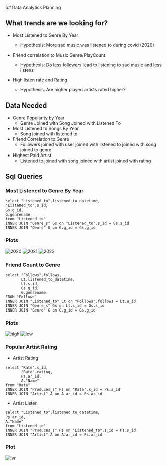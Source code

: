 o# Data Analytics Planning

## What trends are we looking for?

- Most Listened to Genre By Year
  - Hypothesis: More sad music was listened to during covid (2020)

- Friend correlation to Music Genre/PlayCount
  - Hypothesis: Do less followers lead to listening to sad music and less listens

- High listen rate and Rating
  - Hypothesis: Are higher played artists rated higher?

## Data Needed

- Genre Popularity by Year
  - Genre Joined with Song Joined with Listened To
- Most Listened to Songs By Year
  - Song joined with listened to
- Friend Correlation to Genre
  - Followers joined with user joined with listened to joined with song joined to genre
- Highest Paid Artist
  - Listened to joined with song joined with artist joined with rating

## Sql Queries

### Most Listened to Genre By Year
```postgresql
select "Listened_to".listened_to_datetime,
"Listened_to".s_id,
Gs.g_id,
G.genrename
from "Listened_to"
INNER JOIN "Genre_s" Gs on "Listened_to".s_id = Gs.s_id
INNER JOIN "Genre" G on G.g_id = Gs.g_id
```

### Plots

![2020](Photos/1_2020.png)
![2021](Photos/1_2021.png)
![2022](Photos/1_2022.png)

### Friend Count to Genre
```postgresql
select "Follows".follows,
       Lt.listened_to_datetime,
       Lt.s_id,
       Gs.g_id,
       G.genrename
FROM "Follows"
INNER JOIN "Listened_to" Lt on "Follows".follows = Lt.u_id
INNER JOIN "Genre_s" Gs on Lt.s_id = Gs.s_id
INNER JOIN "Genre" G on G.g_id = Gs.g_id
```

### Plots
![high](Photos/2_high_follower_preferred_genre.png)
![low](Photos/2_low_follower_preferred_genre.png)

### Popular Artist Rating

- Artist Rating
```postgresql
select "Rate".s_id,
       "Rate".rating,
       Ps.ar_id,
       A."Name"
from "Rate"
INNER JOIN "Produces_s" Ps on "Rate".s_id = Ps.s_id
INNER JOIN "Artist" A on A.ar_id = Ps.ar_id
```
- Artist Listen
```postgresql
select "Listened_to".listened_to_datetime,
Ps.ar_id,
A."Name"
from "Listened_to"
INNER JOIN "Produces_s" Ps on "Listened_to".s_id = Ps.s_id
INNER JOIN "Artist" A on A.ar_id = Ps.ar_id
```

### Plot
![lvr](Photos/3_listens_vs_rating.png)
  
